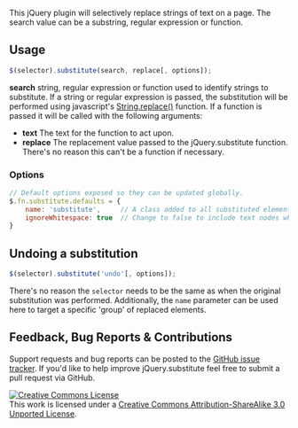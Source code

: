 This jQuery plugin will selectively replace strings of text on a page. The search
value can be a substring, regular expression or function. 

## Usage

```javascript
$(selector).substitute(search, replace[, options]);
```

**search** string, regular expression or function used to identify strings to
substitute. If a string or regular expression is passed, the substitution will be
performed using javascript's [String.replace()](https://developer.mozilla.org/en/JavaScript/Reference/Global_Objects/String/replace) 
function. If a function is passed it will be called with the following arguments:

* **text** The text for the function to act upon.
* **replace** The replacement value passed to the jQuery.substitute function. There's no reason this can't be a function if necessary.

### Options

```javascript
// Default options exposed so they can be updated globally.
$.fn.substitute.defaults = {
	name: 'substitute',		// A class added to all substituted elements. This can also be used to 'group' substitutions for selective undoing (see below).
	ignoreWhitespace: true	// Change to false to include text nodes which only contain whitespace characters in the substitution. 
}
```

## Undoing a substitution
```javascript
$(selector).substitute('undo'[, options]);
```

There's no reason the <code>selector</code> needs to be the same as when the 
original substitution was performed. Additionally, the <code>name</code> parameter 
can be used here to target a specific 'group' of replaced elements.

## Feedback, Bug Reports & Contributions 
Support requests and bug reports can be posted to the 
[GitHub issue tracker](https://github.com/drzax/jquery-substitute/issues). If you'd 
like to help improve jQuery.substitute feel free to submit a pull request via GitHub.

<a rel="license" href="http://creativecommons.org/licenses/by-sa/3.0/"><img alt="Creative Commons License" style="border-width:0" src="http://i.creativecommons.org/l/by-sa/3.0/88x31.png" /></a><br />This work is licensed under a <a rel="license" href="http://creativecommons.org/licenses/by-sa/3.0/">Creative Commons Attribution-ShareAlike 3.0 Unported License</a>.


